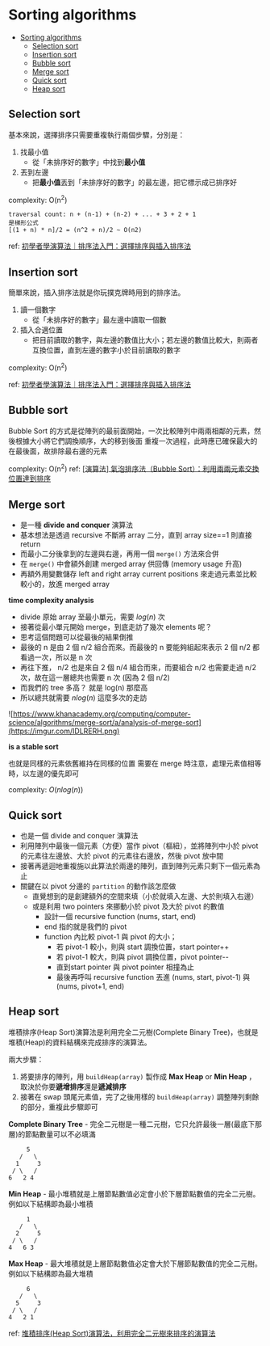 # Sorting algorithms
- [Sorting algorithms](#sorting-algorithms)
  - [Selection sort](#selection-sort)
  - [Insertion sort](#insertion-sort)
  - [Bubble sort](#bubble-sort)
  - [Merge sort](#merge-sort)
  - [Quick sort](#quick-sort)
  - [Heap sort](#heap-sort)


## Selection sort
基本來說，選擇排序只需要重複執行兩個步驟，分別是：
1. 找最小值
    - 從「未排序好的數字」中找到**最小值**
2. 丟到左邊
    - 把**最小值**丟到「未排序好的數字」的最左邊，把它標示成已排序好

complexity: O(n<sup>2</sup>)
```
traversal count: n + (n-1) + (n-2) + ... + 3 + 2 + 1
是梯形公式
[(1 + n) * n]/2 = (n^2 + n)/2 ~ O(n2)
```

ref: [初學者學演算法｜排序法入門：選擇排序與插入排序法](https://medium.com/appworks-school/%E5%88%9D%E5%AD%B8%E8%80%85%E5%AD%B8%E6%BC%94%E7%AE%97%E6%B3%95-%E6%8E%92%E5%BA%8F%E6%B3%95%E5%85%A5%E9%96%80-%E9%81%B8%E6%93%87%E6%8E%92%E5%BA%8F%E8%88%87%E6%8F%92%E5%85%A5%E6%8E%92%E5%BA%8F%E6%B3%95-23d4bc7085ff)
## Insertion sort
簡單來說，插入排序法就是你玩撲克牌時用到的排序法。
1. 讀一個數字
    - 從「未排序好的數字」最左邊中讀取一個數
2. 插入合適位置
    - 把目前讀取的數字，與左邊的數值比大小；若左邊的數值比較大，則兩者互換位置，直到左邊的數字小於目前讀取的數字

complexity: O(n<sup>2</sup>)

ref: [初學者學演算法｜排序法入門：選擇排序與插入排序法](https://medium.com/appworks-school/%E5%88%9D%E5%AD%B8%E8%80%85%E5%AD%B8%E6%BC%94%E7%AE%97%E6%B3%95-%E6%8E%92%E5%BA%8F%E6%B3%95%E5%85%A5%E9%96%80-%E9%81%B8%E6%93%87%E6%8E%92%E5%BA%8F%E8%88%87%E6%8F%92%E5%85%A5%E6%8E%92%E5%BA%8F%E6%B3%95-23d4bc7085ff)

## Bubble sort
Bubble Sort 的方式是從陣列的最前面開始，一次比較陣列中兩兩相鄰的元素，然後根據大小將它們調換順序，大的移到後面
重複一次過程，此時應已確保最大的在最後面，故排除最右邊的元素

complexity: O(n<sup>2</sup>)
ref: [[演算法] 氣泡排序法（Bubble Sort）：利用兩兩元素交換位置達到排序](https://pjchender.blogspot.com/2017/09/bubble-sort.html)

## Merge sort
- 是一種 **divide and conquer** 演算法
- 基本想法是透過 recursive 不斷將 array 二分，直到 array size==1 則直接 return
- 而最小二分後拿到的左邊與右邊，再用一個 `merge()` 方法來合併
- 在 `merge()` 中會額外創建 merged array 供回傳 (memory usage 升高)
- 再額外用變數儲存 left and right array current positions 來走過元素並比較較小的，放進 merged array

**time complexity analysis**
- divide 原始 array 至最小單元，需要 $log(n)$ 次
- 接著從最小單元開始 merge，到底走訪了幾次 elements 呢？
- 思考這個問題可以從最後的結果倒推
- 最後的 n 是由 2 個 n/2 組合而來。而最後的 n 要能夠組起來表示 2 個 n/2 都看過一次，所以是 n 次
- 再往下推， n/2 也是來自 2 個 n/4 組合而來，而要組合 n/2 也需要走過 n/2 次，故在這一層總共也需要 n 次 (因為 2 個 n/2)
- 而我們的 tree 多高？ 就是 log(n) 那麼高
- 所以總共就需要 $nlog(n)$ 這麼多次的走訪

![https://www.khanacademy.org/computing/computer-science/algorithms/merge-sort/a/analysis-of-merge-sort](https://imgur.com/IDLRERH.png)

**is a stable sort**

也就是同樣的元素依舊維持在同樣的位置
需要在 merge 時注意，處理元素值相等時，以左邊的優先即可

complexity: $O(nlog(n))$

## Quick sort

- 也是一個 divide and conquer 演算法
- 利用陣列中最後一個元素（方便）當作 pivot（樞紐），並將陣列中小於 pivot 的元素往左邊放、大於 pivot 的元素往右邊放，然後 pivot 放中間
- 接著再遞迴地重複施以此算法於兩邊的陣列，直到陣列元素只剩下一個元素為止
- 關鍵在以 pivot 分邊的 `partition` 的動作該怎麼做
  - 直覺想到的是創建額外的空間來填（小於就填入左邊、大於則填入右邊）
  - 或是利用 two pointers 來挪動小於 pivot 及大於 pivot 的數值
    - 設計一個 recursive function (nums, start, end)
    - end 指的就是我們的 pivot
    - function 內比較 pivot-1 與 pivot 的大小；
      - 若 pivot-1 較小，則與 start 調換位置，start pointer++
      - 若 pivot-1 較大，則與 pivot 調換位置，pivot pointer--
      - 直到start pointer 與 pivot pointer 相撞為止
      - 最後再呼叫 recursive function 丟進 (nums, start, pivot-1) 與 (nums, pivot+1, end)

## Heap sort

堆積排序(Heap Sort)演算法是利用完全二元樹(Complete Binary Tree)，也就是堆積(Heap)的資料結構來完成排序的演算法。

兩大步驟：
1. 將要排序的陣列，用 `buildHeap(array)` 製作成 **Max Heap** or **Min Heap** ，取決於你要**遞增排序**還是**遞減排序**
2. 接著在 swap 頭尾元素值，完了之後用樣的 `buildHeap(array)` 調整陣列剩餘的部分，重複此步驟即可

**Complete Binary Tree** - 完全二元樹是一種二元樹，它只允許最後一層(最底下那層)的節點數量可以不必填滿
```
     5
   /   \
  1     3
 / \   /
6   2 4
```

**Min Heap** - 最小堆積就是上層節點數值必定會小於下層節點數值的完全二元樹。例如以下結構即為最小堆積
```
     1
   /   \
  2     5
 / \   /
4   6 3
```

**Max Heap** - 最大堆積就是上層節點數值必定會大於下層節點數值的完全二元樹。例如以下結構即為最大堆積
```
     6
   /   \
  5     3
 / \   /
4   2 1
```




ref: [堆積排序(Heap Sort)演算法，利用完全二元樹來排序的演算法](https://magiclen.org/heap-sort/)
